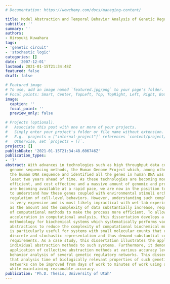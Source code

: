 ```yaml
---
# Documentation: https://wowchemy.com/docs/managing-content/

title: Model Abstraction and Temporal Behavior Analysis of Genetic Regulatory Networks
subtitle: ''
summary: ''
authors:
- Hiroyuki Kuwahara
tags:
- 'genetic circuit'
- 'stochastic logic'
categories: []
date: '2007-12-01'
lastmod: 2021-01-15T21:34:48Z
featured: false
draft: false

# Featured image
# To use, add an image named `featured.jpg/png` to your page's folder.
# Focal points: Smart, Center, TopLeft, Top, TopRight, Left, Right, BottomLeft, Bottom, BottomRight.
image:
  caption: ''
  focal_point: ''
  preview_only: false

# Projects (optional).
#   Associate this post with one or more of your projects.
#   Simply enter your project's folder or file name without extension.
#   E.g. `projects = ["internal-project"]` references `content/project/deep-learning/index.md`.
#   Otherwise, set `projects = []`.
projects: []
publishDate: '2021-01-15T21:34:48.606746Z'
publication_types:
- '7'
abstract: With advances in technologies such as high throughput data collection and
  genome sequencing methods, the Human Genome Project which, among other things, determined
  the human DNA sequence and identified all the genes in human DNA was completed at
  least two years ahead of time. As these technologies are becoming more accurate,
  efficient, and cost effective and a massive amount of genomic and proteomic data
  are becoming available at a rapid pace, we are now in the position to face the challenge
  to understand how these genes coupled with environmental stimuli orchestrate the
  regulation of cell-level behaviors. However, understanding such complex systems
  is very expensive and is most likely impractical with wet-lab experiments alone
  as the amount and the complexity of data substantially increase, requiring the integration
  of computational methods to make the process more efficient. To allow for substantial
  acceleration in computational analysis, this dissertation develops a model abstraction
  methodology for biochemical systems which systematically performs various model
  abstractions to reduce the complexity of computational biochemical models. Our methodology
  is particularly useful for systems with small molecular counts that require the
  discrete and stochastic representation and thus demand substantial computational
  requirements. As a case study, this dissertation illustrates the application of
  individual abstraction methods to such systems. Furthermore, it demonstrates the
  application of collective abstraction methods at various accuracy levels to temporal
  behavior analysis of several genetic regulatory networks. This dissertation shows
  that analysis time of biologically relevant properties of such genetic regulatory
  networks can be improved from days of work to minutes of work using our methodology
  while maintaining reasonable accuracy.
publication: 'Ph.D. Thesis, University of Utah'
---
```

